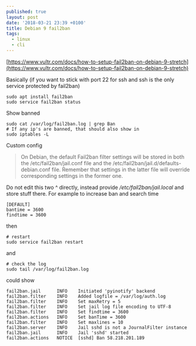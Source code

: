 ```yaml
---
published: true
layout: post
date: '2018-03-21 23:39 +0100'
title: Debian 9 fail2ban
tags:
  - linux
  - cli
---
```

[https://www.vultr.com/docs/how-to-setup-fail2ban-on-debian-9-stretch](https://www.vultr.com/docs/how-to-setup-fail2ban-on-debian-9-stretch)

Basically (if you want to stick with port 22 for ssh and ssh is the only service protected by fail2ban)

    sudo apt install fail2ban
    sudo service fail2ban status

Show banned

    sudo cat /var/log/fail2ban.log | grep Ban
    # If any ip's are banned, that should also show in
    sudo iptables -L
    
Custom config

> On Debian, the default Fail2ban filter settings will be stored in both the /etc/fail2ban/jail.conf file and the /etc/fail2ban/jail.d/defaults-debian.conf file. Remember that settings in the latter file will override corresponding settings in the former one.

Do not edit this two ^ directly, instead provide */etc/fail2ban/jail.local* and store stuff there. For example to increase ban and search time

    [DEFAULT]
    bantime = 3600
    findtime = 3600
    
then

    # restart
    sudo service fail2ban restart
    
and

    # check the log
    sudo tail /var/log/fail2ban.log
    
could show

    fail2ban.jail      INFO    Initiated 'pyinotify' backend
    fail2ban.filter    INFO    Added logfile = /var/log/auth.log
    fail2ban.filter    INFO    Set maxRetry = 5
    fail2ban.filter    INFO    Set jail log file encoding to UTF-8
    fail2ban.filter    INFO    Set findtime = 3600
    fail2ban.actions   INFO    Set banTime = 3600
    fail2ban.filter    INFO    Set maxlines = 10
    fail2ban.server    INFO    Jail sshd is not a JournalFilter instance
    fail2ban.jail      INFO    Jail 'sshd' started
    fail2ban.actions   NOTICE  [sshd] Ban 58.218.201.189